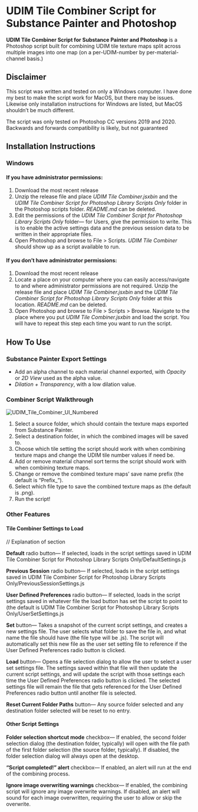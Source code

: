 # UDIM Tile Combiner Script for Substance Painter and Photoshop

**UDIM Tile Combiner Script for Substance Painter and Photoshop** is a Photoshop script built for combining UDIM tile texture maps split across multiple images into one map (on a per-UDIM-number by per-material-channel basis.)

## Disclaimer

This script was written and tested on only a Windows computer. I have done my best to make the script work for MacOS, but there may be issues. Likewise only installation instructions for Windows are listed, but MacOS shouldn’t be much different.

The script was only tested on Photoshop CC versions 2019 and 2020. Backwards and forwards compatibility is likely, but not guaranteed

## Installation Instructions

### Windows

#### If you have administrator permissions:
1. Download the most recent release
2. Unzip the release file and place *UDIM Tile Combiner.jsxbin* and the *UDIM Tile Combiner Script for Photoshop Library Scripts Only* folder in the Photoshop scripts folder. *README.md* can be deleted.
3. Edit the permissions of the *UDIM Tile Combiner Script for Photoshop Library Scripts Only* folder— for Users, give the permission to write. This is to enable the active settings data and the previous session data to be written in their appropriate files.  
4. Open Photoshop and browse to File > Scripts. *UDIM Tile Combiner* should show up as a script available to run.

#### If you don’t have administrator permissions:
1. Download the most recent release
2. Locate a place on your computer where you can easily access/navigate to and where administrator permissions are not required. Unzip the release file and place *UDIM Tile Combiner.jsxbin* and the *UDIM Tile Combiner Script for Photoshop Library Scripts Only* folder at this location. *README.md* can be deleted.
4. Open Photoshop and browse to File > Scripts > Browse. Navigate to the place where you put *UDIM Tile Combiner.jsxbin* and load the script. You will have to repeat this step each time you want to run the script.

## How To Use

### Substance Painter Export Settings

* Add an alpha channel to each material channel exported, with *Opacity* or *2D View* used as the alpha value. 
* *Dilation + Transparency*, with a low dilation value. 

### Combiner Script Walkthrough

![UDIM_Tile_Combiner_UI_Numbered](https://user-images.githubusercontent.com/83183389/116453204-98c4e500-a82c-11eb-98db-66bf6a7f3e97.png)

1. Select a source folder, which should contain the texture maps exported from Substance Painter. 
2. Select a destination folder, in which the combined images will be saved to.
3. Choose which tile setting the script should work with when combining texture maps and change the UDIM tile number values if need be. 
4. Add or remove material channel sort terms the script should work with when combining texture maps. 
5. Change or remove the combined texture maps’ save name prefix (the default is “Prefix_”).
6. Select which file type to save the combined texture maps as (the default is .png).
7. Run the script!

### Other Features

#### Tile Combiner Settings to Load

// Explanation of section

**Default** radio button— If selected, loads in the script settings saved in UDIM Tile Combiner Script for Photoshop Library Scripts Only/DefaultSettings.js

**Previous Session** radio button— If selected, loads in the script settings saved in UDIM Tile Combiner Script for Photoshop Library Scripts Only/PreviousSessionSettings.js

**User Defined Preferences** radio button— If selected, loads in the script settings saved in whatever file the load button has set the script to point to (the default is  UDIM Tile Combiner Script for Photoshop Library Scripts Only/UserSetSettings.js

**Set** button— Takes a snapshot of the current script settings, and creates a new settings file. The user selects what folder to save the file in, and what name the file should have (the file type will be .js). The script will automatically set this new file as the user set setting file to reference if the User Defined Preferences radio button is clicked. 

**Load** button— Opens a file selection dialog to allow the user to select a user set settings file. The settings saved within that file will then update the current script settings, and will update the script with those settings each time the User Defined Preferences radio button is clicked. The selected settings file will remain the file that gets referenced for the User Defined Preferences radio button until another file is selected. 

**Reset Current Folder Paths** button— Any source folder selected and any destination folder selected will be reset to no entry. 

#### Other Script Settings

**Folder selection shortcut mode** checkbox— If enabled, the second folder selection dialog (the destination folder, typically) will open with the file path of the first folder selection (the source folder, typically). If disabled, the folder selection dialog will always open at the desktop. 

**“Script completed!” alert** checkbox— If enabled, an alert will run at the end of the combining process. 

**Ignore image overwriting warnings** checkbox— If enabled, the combining script will ignore any image overwrite warnings. If disabled, an alert will sound for each image overwritten, requiring the user to allow or skip the overwrite.
